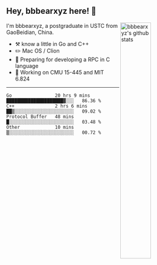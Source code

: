 ## Hey, bbbearxyz here! :wave:

<img align="right" alt="bbbearxyz's github stats" width="40%" src="https://github-readme-stats.vercel.app/api?username=bbbearxyz&show_icons=true">

I'm bbbearxyz, a postgraduate in USTC from GaoBeidian, China.

-   :hammer_and_pick:    know a little in Go and C++
-   :pencil2: Mac OS / Clion
-   :seedling: Preparing for developing a RPC in C language 
-   :thinking: Working on CMU 15-445 and MIT 6.824
---
<!--START_SECTION:waka-->

```text
Go                20 hrs 9 mins   █████████████████████▓░░░   86.36 %
C++               2 hrs 6 mins    ██▒░░░░░░░░░░░░░░░░░░░░░░   09.02 %
Protocol Buffer   48 mins         █░░░░░░░░░░░░░░░░░░░░░░░░   03.48 %
Other             10 mins         ▒░░░░░░░░░░░░░░░░░░░░░░░░   00.72 %
```

<!--END_SECTION:waka-->
